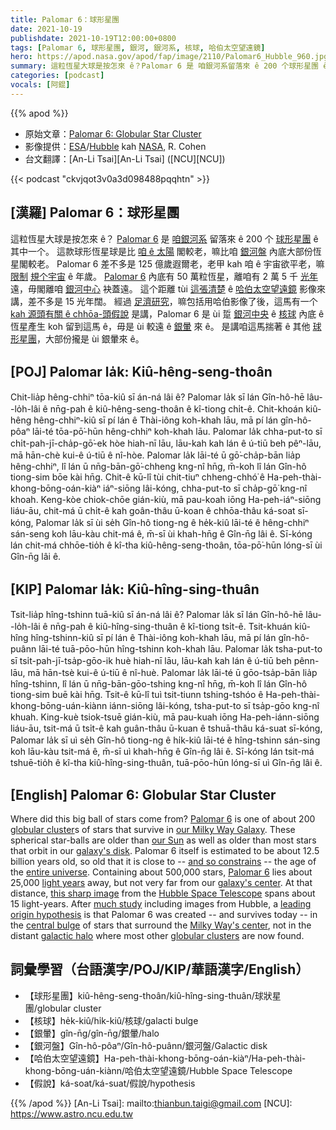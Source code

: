 ```yaml
---
title: Palomar 6：球形星團
date: 2021-10-19
publishdate: 2021-10-19T12:00:00+0800
tags: [Palomar 6, 球形星團, 銀河, 銀河系, 核球, 哈伯太空望遠鏡]
hero: https://apod.nasa.gov/apod/fap/image/2110/Palomar6_Hubble_960.jpg
summary: 這粒恆星大球是按怎來 ê？Palomar 6 是 咱銀河系留落來 ê 200 个球形星團 ê 其中一个。這款球形恆星球是比咱 ê 太陽閣較老，嘛比咱銀河系內底大部份恆星閣較老。
categories: [podcast]
vocals: [阿錕]
---
```


{{% apod %}}

- 原始文章：[Palomar 6: Globular Star Cluster](https://apod.nasa.gov/apod/ap211019.html)
- 影像提供：[ESA](https://www.esa.int/)/[Hubble](https://esahubble.org/) kah [NASA](https://www.nasa.gov/), R. Cohen
- 台文翻譯：[An-Li Tsai][An-Li Tsai] ([NCU][NCU])

{{< podcast "ckvjqot3v0a3d098488pqqhtn" >}}

## [漢羅] Palomar 6：球形星團
這粒恆星大球是按怎來 ê？
[Palomar 6][Palomar 6 1] 是 [咱銀河系][our Milky Way Galaxy] 留落來 ê 200 个 [球形星團][globular cluster] ê 其中一个。
這款球形恆星球是比 [咱 ê 太陽][our Sun] 閣較老，嘛比咱 [銀河盤][galaxy's disk] 內底大部份恆星閣較老。
Palomar 6 差不多是 125 億歲遐爾老，老甲 kah 咱 ê 宇宙欲平老，嘛 [限制][and so constrains] [規个宇宙][entire universe]  ê 年歲。
[Palomar 6][Palomar 6 2] 內底有 50 萬粒恆星，離咱有 2 萬 5 千 [光年][light years] 遠，毋閣離咱 [銀河中心][galaxy's center] 袂蓋遠。
這个距離 tùi [這張清楚][this sharp image] ê [哈伯太空望遠鏡][Hubble Space Telescope] 影像來講，差不多是 15 光年闊。
經過 [足濟研究][much study]，嘛包括用哈伯影像了後，這馬有一个 [kah 源頭有關 ê chhōa-頭假說][leading origin hypothesis] 是講，Palomar 6 是 ùi 踅 [銀河中央][Milky Way's center] ê [核球][central bulge] 內底 ê 恆星產生 koh 留到這馬 ê，毋是 ùi 較遠 ê [銀暈][galactic halo] 來 ê。
是講咱這馬揣著 ê 其他 [球形星團][globular clusters]，大部份攏是 ùi 銀暈來 ê。

## [POJ] Palomar la̍k: Kiû-hêng-seng-thoân
Chit-lia̍p hêng-chhiⁿ tōa-kiû sī án-ná lâi ê?
Palomar la̍k sī lán Gîn-hô-hē lâu--lo̍h-lâi ê nn̄g-pah ê kiû-hêng-seng-thoân ê kî-tiong chi̍t-ê.
Chit-khoán kiû-hêng hêng-chhiⁿ-kiû sī pí lán ê Thài-iông koh-khah lāu, mā pí lán gîn-hô-pôaⁿ lāi-té tōa-pō͘-hūn hêng-chhiⁿ koh-khah lāu.
Palomar la̍k chha-put-to sī chi̍t-pah-jī-cha̍p-gō͘-ek hòe hiah-nī lāu, lāu-kah kah lán ê ú-tiū beh pêⁿ-lāu, mā hān-chè kui-ê ú-tiū ê nî-hòe.
Palomar la̍k lāi-té ū gō͘-cha̍p-bān lia̍p hêng-chhiⁿ, lî lán ū nn̄g-bān-gō͘-chheng kng-nî hn̄g, m̄-koh lî lán Gîn-hô tiong-sim bōe kài hn̄g.
Chit-ê kū-lî tùi chit-tiuⁿ chheng-chhó͘ ê Ha-peh-thài-khong-bōng-oán-kiàⁿ iáⁿ-siōng lâi-kóng, chha-put-to sī cha̍p-gō͘ kng-nî khoah.
Keng-kòe chiok-chōe gián-kiù, mā pau-koah iōng Ha-peh-iáⁿ-siōng liáu-āu, chit-má ū chi̍t-ê kah goân-thâu ū-koan ê chhōa-thâu ká-soat sī-kóng, Palomar la̍k sī ùi se̍h Gîn-hô tiong-ng ê he̍k-kiû lāi-té ê hêng-chhiⁿ sán-seng koh lāu-kàu chit-má ê, m̄-sī ùi khah-hn̄g ê Gîn-n̄g lâi ê.
Sī-kóng lán chit-má chhōe-tio̍h ê kî-tha kiû-hêng-seng-thoân, tōa-pō͘-hūn lóng-sī ùi Gîn-n̄g lâi ê.

## [KIP] Palomar la̍k: Kiû-hîng-sing-thuân
Tsit-lia̍p hîng-tshinn tuā-kiû sī án-ná lâi ê?
Palomar la̍k sī lán Gîn-hô-hē lâu--lo̍h-lâi ê nn̄g-pah ê kiû-hîng-sing-thuân ê kî-tiong tsi̍t-ê.
Tsit-khuán kiû-hîng hîng-tshinn-kiû sī pí lán ê Thài-iông koh-khah lāu, mā pí lán gîn-hô-puânn lāi-té tuā-pōo-hūn hîng-tshinn koh-khah lāu.
Palomar la̍k tsha-put-to sī tsi̍t-pah-jī-tsa̍p-gōo-ik huè hiah-nī lāu, lāu-kah kah lán ê ú-tiū beh pênn-lāu, mā hān-tsè kui-ê ú-tiū ê nî-huè.
Palomar la̍k lāi-té ū gōo-tsa̍p-bān lia̍p hîng-tshinn, lî lán ū nn̄g-bān-gōo-tshing kng-nî hn̄g, m̄-koh lî lán Gîn-hô tiong-sim buē kài hn̄g.
Tsit-ê kū-lî tuì tsit-tiunn tshing-tshóo ê Ha-peh-thài-khong-bōng-uán-kiànn iánn-siōng lâi-kóng, tsha-put-to sī tsa̍p-gōo kng-nî khuah.
King-kuè tsiok-tsuē gián-kiù, mā pau-kuah iōng Ha-peh-iánn-siōng liáu-āu, tsit-má ū tsi̍t-ê kah guân-thâu ū-kuan ê tshuā-thâu ká-suat sī-kóng, Palomar la̍k sī uì se̍h Gîn-hô tiong-ng ê hi̍k-kiû lāi-té ê hîng-tshinn sán-sing koh lāu-kàu tsit-má ê, m̄-sī uì khah-hn̄g ê Gîn-n̄g lâi ê.
Sī-kóng lán tsit-má tshuē-tio̍h ê kî-tha kiû-hîng-sing-thuân, tuā-pōo-hūn lóng-sī uì Gîn-n̄g lâi ê.

## [English] Palomar 6: Globular Star Cluster
Where did this big ball of stars come from?
[Palomar 6][Palomar 6 1] is one of about 200 [globular cluster][globular cluster]s of stars that survive in [our Milky Way Galaxy][our Milky Way Galaxy].
These spherical star-balls are older than [our Sun][our Sun] as well as older than most stars that orbit in our [galaxy's disk][galaxy's disk].
Palomar 6 itself is estimated to be about 12.5 billion years old, so old that it is close to -- [and so constrains][and so constrains] -- the age of the [entire universe][entire universe].
Containing about 500,000 stars, [Palomar 6][Palomar 6 2] lies about 25,000 [light years][light years] away, but not very far from our [galaxy's center][galaxy's center].
At that distance, [this sharp image][this sharp image] from the [Hubble Space Telescope][Hubble Space Telescope] spans about 15 light-years.
After [much study][much study] including images from Hubble, a [leading origin hypothesis][leading origin hypothesis] is that Palomar 6 was created -- and survives today -- in the [central bulge][central bulge] of stars that surround the [Milky Way's center][Milky Way's center], not in the distant [galactic halo][galactic halo] where most other [globular clusters][globular clusters] are now found.

## 詞彙學習（台語漢字/POJ/KIP/華語漢字/English）
- 【球形星團】kiû-hêng-seng-thoân/kiû-hîng-sing-thuân/球狀星團/globular cluster
- 【核球】he̍k-kiû/hi̍k-kiû/核球/galacti bulge
- 【銀暈】gîn-n̄g/gîn-n̄g/銀暈/halo
- 【銀河盤】Gîn-hô-pôaⁿ/Gîn-hô-puânn/銀河盤/Galactic disk
- 【哈伯太空望遠鏡】Ha-peh-thài-khong-bōng-oán-kiàⁿ/Ha-peh-thài-khong-bōng-uán-kiànn/哈伯太空望遠鏡/Hubble Space Telescope
- 【假說】ká-soat/ká-suat/假說/hypothesis

{{% /apod %}}
[An-Li Tsai]: mailto:thianbun.taigi@gmail.com
[NCU]: https://www.astro.ncu.edu.tw

[Palomar 6 1]:https://en.wikipedia.org/wiki/Palomar_6
[globular cluster]:https://en.wikipedia.org/wiki/Globular_cluster
[our Milky Way Galaxy]:https://imagine.gsfc.nasa.gov/science/objects/milkyway1.html
[our Sun]:https://solarsystem.nasa.gov/solar-system/sun/overview/
[galaxy's disk]:https://astronomy.swin.edu.au/cosmos/d/Disk+Galaxies
[and so constrains]:https://wmap.gsfc.nasa.gov/universe/uni_age.html
[entire universe]:https://science.nasa.gov/science-news/science-at-nasa/2013/21mar_cmb
[Palomar 6 2]:https://ui.adsabs.harvard.edu/abs/2021arXiv210904483S/abstract
[light years]:https://spaceplace.nasa.gov/light-year/en/
[galaxy's center]:https://apod.nasa.gov/apod/ap180729.html
[this sharp image]:https://esahubble.org/images/potw2138a/
[Hubble Space Telescope]:https://www.nasa.gov/mission_pages/hubble/about
[much study]:https://i.ytimg.com/vi/5sjKUrBsaIE/hqdefault.jpg
[leading origin hypothesis]:https://arxiv.org/pdf/2109.04483.pdf
[central bulge]:https://en.wikipedia.org/wiki/Galactic_bulge
[Milky Way's center]:https://apod.nasa.gov/apod/ap190708.html
[galactic halo]:https://en.wikipedia.org/wiki/Stellar_halo
[globular clusters]:https://apod.nasa.gov/apod/ap190324.html
